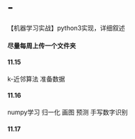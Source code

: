 # -
【机器学习实战】python3实现，详细叙述
#### 尽量每周上传一个文件夹
#### 11.15 
k-近邻算法 
准备数据
#### 11.16
numpy学习
归一化
画图
预测
手写数字识别
#### 11.17
